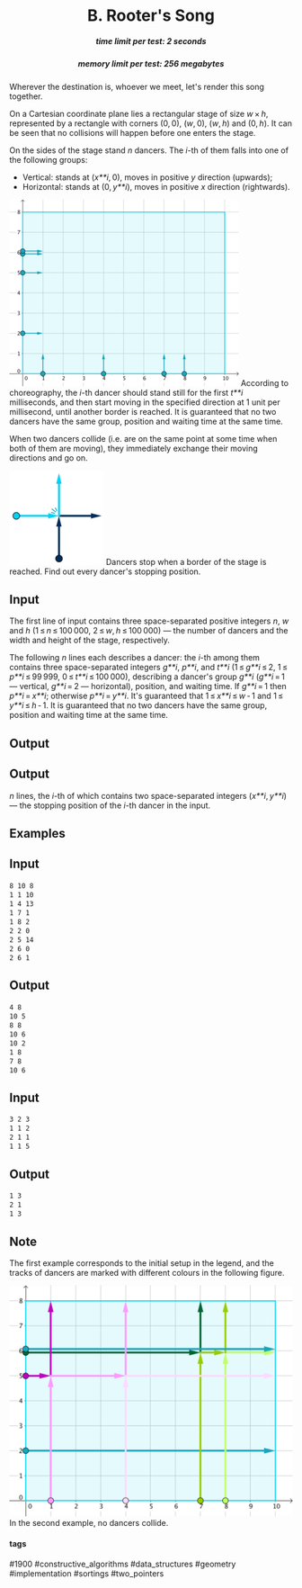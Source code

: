 <h1 style='text-align: center;'> B. Rooter's Song</h1>

<h5 style='text-align: center;'>time limit per test: 2 seconds</h5>
<h5 style='text-align: center;'>memory limit per test: 256 megabytes</h5>

Wherever the destination is, whoever we meet, let's render this song together.

On a Cartesian coordinate plane lies a rectangular stage of size *w* × *h*, represented by a rectangle with corners (0, 0), (*w*, 0), (*w*, *h*) and (0, *h*). It can be seen that no collisions will happen before one enters the stage.

On the sides of the stage stand *n* dancers. The *i*-th of them falls into one of the following groups: 

* Vertical: stands at (*x**i*, 0), moves in positive *y* direction (upwards);
* Horizontal: stands at (0, *y**i*), moves in positive *x* direction (rightwards).

 ![](images/1b462ccb14e8a6da8a2284fa7e265a9526a2c5b8.png) According to choreography, the *i*-th dancer should stand still for the first *t**i* milliseconds, and then start moving in the specified direction at 1 unit per millisecond, until another border is reached. It is guaranteed that no two dancers have the same group, position and waiting time at the same time.

When two dancers collide (i.e. are on the same point at some time when both of them are moving), they immediately exchange their moving directions and go on.

 ![](images/2aef8e6d8109d0776997d947804a56dc797a5590.png) Dancers stop when a border of the stage is reached. Find out every dancer's stopping position.

## Input

The first line of input contains three space-separated positive integers *n*, *w* and *h* (1 ≤ *n* ≤ 100 000, 2 ≤ *w*, *h* ≤ 100 000) — the number of dancers and the width and height of the stage, respectively.

The following *n* lines each describes a dancer: the *i*-th among them contains three space-separated integers *g**i*, *p**i*, and *t**i* (1 ≤ *g**i* ≤ 2, 1 ≤ *p**i* ≤ 99 999, 0 ≤ *t**i* ≤ 100 000), describing a dancer's group *g**i* (*g**i* = 1 — vertical, *g**i* = 2 — horizontal), position, and waiting time. If *g**i* = 1 then *p**i* = *x**i*; otherwise *p**i* = *y**i*. It's guaranteed that 1 ≤ *x**i* ≤ *w* - 1 and 1 ≤ *y**i* ≤ *h* - 1. It is guaranteed that no two dancers have the same group, position and waiting time at the same time.

## Output

## Output

 *n* lines, the *i*-th of which contains two space-separated integers (*x**i*, *y**i*) — the stopping position of the *i*-th dancer in the input.

## Examples

## Input


```
8 10 8  
1 1 10  
1 4 13  
1 7 1  
1 8 2  
2 2 0  
2 5 14  
2 6 0  
2 6 1  

```
## Output


```
4 8  
10 5  
8 8  
10 6  
10 2  
1 8  
7 8  
10 6  

```
## Input


```
3 2 3  
1 1 2  
2 1 1  
1 1 5  

```
## Output


```
1 3  
2 1  
1 3  

```
## Note

The first example corresponds to the initial setup in the legend, and the tracks of dancers are marked with different colours in the following figure.

 ![](images/002d3db61ff2b154393d2246eb576c9a751d1b0b.png) In the second example, no dancers collide.



#### tags 

#1900 #constructive_algorithms #data_structures #geometry #implementation #sortings #two_pointers 